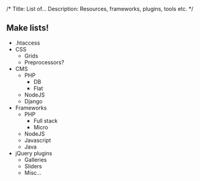 /*
Title: List of&hellip;
Description: Resources, frameworks, plugins, tools etc.
*/


## Make lists!

- .htaccess
- CSS
	- Grids
	- Preprocessors?
- CMS
	- PHP
		- DB
		- Flat
	- NodeJS
	- Django
- Frameworks
	- PHP
		- Full stack
		- Micro
	- NodeJS
	- Javascript
	- Java
- jQuery plugins
	- Galleries
	- Sliders
	- Misc...

